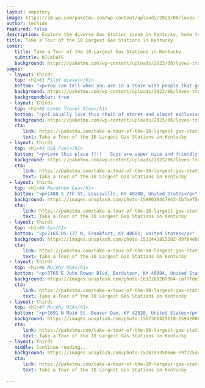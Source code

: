 ```yaml
---
layout: ampstory
image: https://i0.wp.com/paketmu.com/wp-content/uploads/2023/06/loves-travel-stop-0-in-kentucky-1686369048.jpeg?resize=640,853
author: techidn
featured: false
description: Explore the diverse Gas Station scene in Kentucky, home to an incredible selection of 10 establishments catering to every taste. Whether youre in search of iconic favorites or undiscovered 
title: Take a Tour of the 10 Largest Gas Stations in Kentucky
cover:
   title: Take a Tour of the 10 Largest Gas Stations in Kentucky
   subtitle: RICKPATE
   background: https://paketmu.com/wp-content/uploads/2023/06/loves-travel-stop-0-in-kentucky-1686369048.jpeg
pages: 
 - layout: thirds
   top: <h1>#1 Pilot diesel</h1>
   bottom: "<p>You can tell when you are in a store with people that get along with coworkers and enjoy their job by just watching. This pilot is more than a pilot. I will go back and g</p>"
   background: https://paketmu.com/wp-content/uploads/2023/06/loves-travel-stop-1-in-kentucky-1686369049.jpeg
   backgroundblur: true
 - layout: thirds
   top: <h1>#2 Loves Travel Stop</h1>
   bottom: "<p>I usually love this chain of stores and almost exclusively stop here when I need a shower. But the water pressure is so bad that it would be better to use a water hose at</p>"
   background: https://paketmu.com/wp-content/uploads/2023/06/loves-travel-stop-2-in-kentucky-1686369050.jpeg
   cta:
      link: https://paketmu.com/take-a-tour-of-the-10-largest-gas-stations-in-kentucky/
      text: Take a Tour of the 10 Largest Gas Stations in Kentucky
 - layout: thirds
   top: <h1>#3 USA Fuel</h1>
   bottom: "<p>Love this place !!!!   Guys are super nice and friendly.   Its clean !!!   The food is delicious Catfish. Chicken tenders. Red beans and rice.ALL fantastic.</p>"
   background: https://paketmu.com/wp-content/uploads/2023/06/loves-travel-stop-3-in-kentucky-1686369051.jpeg
   cta:
      link: https://paketmu.com/take-a-tour-of-the-10-largest-gas-stations-in-kentucky/
      text: Take a Tour of the 10 Largest Gas Stations in Kentucky
 - layout: thirds
   top: <h1>#4 Marathon Gas</h1>
   bottom: "<p>1480 S 7th St, Louisville, KY 40208, United States</p>"
   background: https://images.unsplash.com/photo-1580610447943-1bfbef5efe07?ixlib=rb-4.0.3&ixid=MnwxMjA3fDB8MHxwaG90by1wYWdlfHx8fGVufDB8fHx8&auto=format&fit=crop&w=640&h=853&q=80
   cta:
      link: https://paketmu.com/take-a-tour-of-the-10-largest-gas-stations-in-kentucky/
      text: Take a Tour of the 10 Largest Gas Stations in Kentucky
 - layout: thirds
   top: <h1>#5 bp</h1>
   bottom: "<p>7165 US-127 N, Frankfort, KY 40601, United States</p>"
   background: https://images.unsplash.com/photo-1522441815192-d9f04eb0615c?ixlib=rb-4.0.3&ixid=MnwxMjA3fDB8MHxwaG90by1wYWdlfHx8fGVufDB8fHx8&auto=format&fit=crop&w=640&h=853&q=80
   cta:
      link: https://paketmu.com/take-a-tour-of-the-10-largest-gas-stations-in-kentucky/
      text: Take a Tour of the 10 Largest Gas Stations in Kentucky
 - layout: thirds
   top: <h1>#6 Murphy USA</h1>
   bottom: "<p>3765 E John Rowan Blvd, Bardstown, KY 40004, United States</p>"
   background: https://images.unsplash.com/photo-1632260260864-caf7fde5ec36?ixlib=rb-4.0.3&ixid=MnwxMjA3fDB8MHxwaG90by1wYWdlfHx8fGVufDB8fHx8&auto=format&fit=crop&w=640&h=853&q=80
   cta:
      link: https://paketmu.com/take-a-tour-of-the-10-largest-gas-stations-in-kentucky/
      text: Take a Tour of the 10 Largest Gas Stations in Kentucky
 - layout: thirds
   top: <h1>#7 Murphy USA</h1>
   bottom: "<p>1691 N Main St, Beaver Dam, KY 42320, United States</p>"
   background: https://images.unsplash.com/photo-1567360425618-1594206637d2?ixlib=rb-4.0.3&ixid=MnwxMjA3fDB8MHxwaG90by1wYWdlfHx8fGVufDB8fHx8&auto=format&fit=crop&w=640&h=853&q=80
   cta:
      link: https://paketmu.com/take-a-tour-of-the-10-largest-gas-stations-in-kentucky/
      text: Take a Tour of the 10 Largest Gas Stations in Kentucky
 - layout: thirds
   middle: Continue reading...
   background: https://images.unsplash.com/photo-1524169358666-79f22534bc6e?ixlib=rb-4.0.3&ixid=MnwxMjA3fDB8MHxwaG90by1wYWdlfHx8fGVufDB8fHx8&auto=format&fit=crop&w=640&h=853&q=80
   cta:
      link: https://paketmu.com/take-a-tour-of-the-10-largest-gas-stations-in-kentucky/
      text: Take a Tour of the 10 Largest Gas Stations in Kentucky
      
---
```

